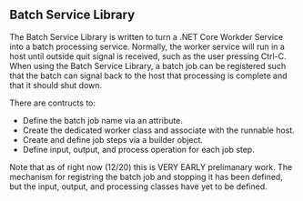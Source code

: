 ﻿## Batch Service Library

The Batch Service Library is written to turn a .NET Core Workder Service 
into a batch processing service.  Normally, the worker service will run in
a host until outside quit signal is received, such as the user pressing
Ctrl-C.  When using the Batch Service Library, a batch job can be registered
such that the batch can signal back to the host that processing is complete
and that it should shut down.

There are contructs to:

* Define the batch job name via an attribute.
* Create the dedicated worker class and associate with the runnable host.
* Create and define job steps via a builder object.
* Define input, output, and process operation for each job step.


Note that as of right now (12/20) this is VERY EARLY prelimanary work.
The mechanism for registring the batch job and stopping it has been 
defined, but the input, output, and processing classes have yet to be 
defined.
